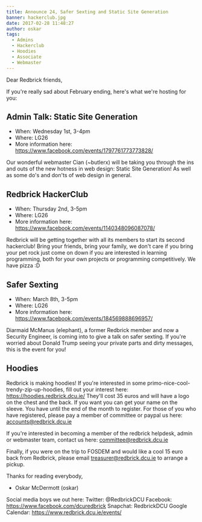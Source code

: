 ```yaml
---
title: Announce 24, Safer Sexting and Static Site Generation
banner: hackerclub.jpg
date: 2017-02-28 11:48:27
author: oskar
tags:
  - Admins
  - Hackerclub
  - Hoodies
  - Associate
  - Webmaster
---
```

Dear Redbrick friends,

If you're really sad about February ending, here's what we're hosting for you:

 <!-- more -->

## Admin Talk: Static Site Generation

 - When: Wednesday 1st, 3-4pm
 - Where: LG26
 - More information here: https://www.facebook.com/events/1797761773773828/

Our wonderful webmaster Cian (~butlerx) will be taking you through the ins and outs of the new hotness in web design: Static Site Generation!  As well as some do's and don'ts of web design in general.


## Redbrick HackerClub

 - When: Thursday 2nd, 3-5pm
 - Where: LG26
 - More information here: https://www.facebook.com/events/1140348096087078/

Redbrick will be getting together with all its members to start its second hackerclub! Bring your friends, bring your family, we don't care if you bring your pet rock just come on down if you are interested in learning programming, both for your own projects or programming competitively. We have pizza :D


## Safer Sexting

 - When: March 8th, 3-5pm
 - Where: LG26
 - More information here: https://www.facebook.com/events/184569888696957/

Diarmaid McManus (elephant), a former Redbrick member and now a Security Engineer, is coming into to give a talk on safer sexting. If you're worried about Donald Trump seeing your private parts and dirty messages, this is the event for you!

## Hoodies

Redbrick is making hoodies! If you're interested in some
primo-nice-cool-trendy-zip-up-hoodies, fill out your interest here:
https://hoodies.redbrick.dcu.ie/
They'll cost 35 euros and will have a logo on the chest and the back. If you want you can get your name on the sleeve. You have until the end of the month to register. For those of you who have registered, please pay a member of committee or paypal us here: accounts@redbrick.dcu.ie

If you're interested in becoming a member of the redbrick helpdesk, admin or webmaster team, contact us here: committee@redbrick.dcu.ie

Finally, if you were on the trip to FOSDEM and would like a cool 15 euro back from Redbrick, please email treasurer@redbrick.dcu.ie to arrange a pickup.

Thanks for reading everybody,
- Oskar McDermott (oskar)

Social media boys we out here:
Twitter: @RedbrickDCU
Facebook: https://www.facebook.com/dcuredbrick
Snapchat: RedbrickDCU
Google Calendar: https://www.redbrick.dcu.ie/events/

